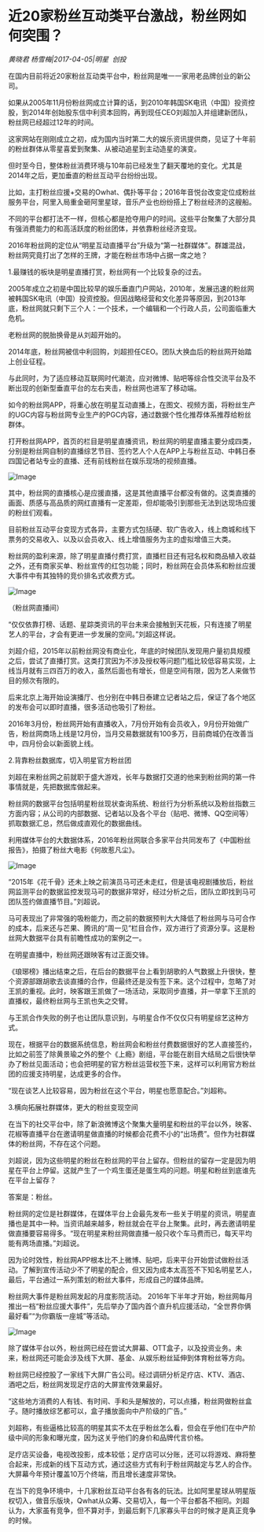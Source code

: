 # 近20家粉丝互动类平台激战，粉丝网如何突围？

*黄晓君 杨雪梅|2017-04-05|明星 
                                                创投*

在国内目前将近20家粉丝互动类平台中，粉丝网是唯一一家用老品牌创业的新公司。

如果从2005年11月份粉丝网成立计算的话，到2010年韩国SK电讯（中国）投资控股，到2014年创始股东信中利资本回购，再到现任CEO刘超加入并组建新团队，粉丝网已经超过12年的时间。

这家网站在刚刚成立之初，成为国内当时第二大的娱乐资讯提供商，见证了十年前的粉丝群体从零星喜爱到聚集、从被动追星到主动造星的演变。

但时至今日，整体粉丝消费环境与10年前已经发生了翻天覆地的变化。尤其是2014年之后，更加垂直的粉丝互动平台纷纷出现。

比如，主打粉丝应援+交易的Owhat、偶扑等平台；2016年音悦台改变定位成粉丝服务平台，阿里入局重金砸阿里星球，音乐产业也纷纷搭上了粉丝经济的这艘船。

不同的平台都打法不一样，但核心都是抢夺用户的时间。这些平台聚集了大部分具有强消费能力的和高活跃度的粉丝团体，并依靠粉丝经济变现。

2016年粉丝网的定位从“明星互动直播平台”升级为“第一社群媒体”。群雄混战，粉丝网究竟打出了怎样的王牌，才能在粉丝市场中占据一席之地？

1.最赚钱的板块是明星直播打赏，粉丝网有一个比较复杂的过去。

2005年成立之初是中国比较早的娱乐垂直门户网站，2010年，发展迅速的粉丝网被韩国SK电讯（中国）投资控股。但因战略经营和文化差异等原因，到2013年底，粉丝网就只剩下三个人：一个技术，一个编辑和一个行政人员，公司面临重大危机。

老粉丝网的脱胎换骨是从刘超开始的。

2014年底，粉丝网被信中利回购，刘超担任CEO。团队大换血后的粉丝网开始踏上创业征程。

与此同时，为了适应移动互联网时代潮流，应对微博、贴吧等综合性交流平台及不断出现的创新型垂直平台的左右夹击，粉丝网也进军了移动端。

如今的粉丝网APP，将重心放在明星互动直播上，在图文、视频方面，将粉丝生产的UGC内容与粉丝网专业生产的PGC内容，通过数据个性化推荐体系推荐给粉丝群体。

打开粉丝网APP，首页的栏目是明星直播资讯，粉丝网的明星直播主要分成四类，分别是粉丝网自制的直播综艺节目、签约艺人个人在APP上与粉丝互动、中韩日泰四国记者站专业的直播、还有前线粉丝在娱乐现场的视频直播。

![Image](http://si1.go2yd.com/get-image/0ELFdYLqkN6)

其中，粉丝网的直播核心是应援直播，这是其他直播平台都没有做的。这类直播的画面、质感与高品质的网红直播有一定差距，但却能吸引到那些无法到达现场应援的粉丝们观看。

目前粉丝互动平台变现方式各异，主要方式包括硬、软广告收入，线上商城和线下票务的交易收入、以及以会员收入、线上增值服务为主的虚拟增值三大类。

粉丝网的盈利来源，除了明星直播付费打赏，直播栏目还有冠名权和商品植入收益之外，还有商家买单、粉丝宣传的红包功能；同时，粉丝网在会员体系和粉丝应援大事件中有其独特的竞价排名式收费方式。

![Image](http://si1.go2yd.com/get-image/0ELFdcQ0iWm)

（粉丝网直播间）

“仅仅依靠打榜、话题、星踪类资讯的平台未来会接触到天花板，只有连接了明星艺人的平台，才会有更进一步发展的空间。”刘超这样说。

刘超介绍，2015年以前粉丝网没有商业化，年底的时候团队发现用户量初具规模之后，尝试了直播打赏。这类打赏因为不涉及授权等问题门槛比较低容易实现，上线当月就有三四百万的收入，虽然后面也有增长，但是空间有限，因为艺人来做节目的频次有限的。

后来北京上海开始设演播厅、也分别在中韩日泰建立记者站之后，保证了各个地区的发布会可以即时直播，很多活动也吸引了粉丝。

2016年3月份，粉丝网开始有直播收入，7月份开始有会员收入，9月份开始做广告，粉丝网商场上线是12月份，当月交易数据就有100多万，目前商城仍在改善当中，四月份会以新面貌上线。

2.背靠粉丝数据库，切入明星官方粉丝团

刘超在来粉丝网之前就职于盛大游戏，长年与数据打交道的他来到粉丝网的第一件事情就是，先把数据库做起来。

粉丝网的数据平台包括明星粉丝现状查询系统、粉丝行为分析系统以及粉丝指数三方面内容；从公司的内部数据、记者站以及各个平台（贴吧、微博、QQ空间等）抓取数据汇总，然后做成直观化的数据曲线。

利用媒体平台的大数据体系，2016年粉丝网联合多家平台共同发布了《中国粉丝报告》，拍摄了粉丝大电影《何故惹凡尘》。

![Image](http://si1.go2yd.com/get-image/0ELFdgriYAS)

“2015年《花千骨》还未上映之前演员马可还未走红，但是该电视剧播放后，粉丝网监测平台的数据监控发现马可的数据非常好，经过分析之后，团队立即找到马可团队签约做直播节目。”刘超说。

马可表现出了非常强的吸粉能力，而之前的数据预判大大降低了粉丝网与马可合作的成本，后来还与芒果、腾讯的“周一见”栏目合作，双方进行了资源分享。这是粉丝网大数据平台具有前瞻性成功的案例之一。

在明星直播中，粉丝网还跟映客有过正面交锋。

《琅琊榜》播出结束之后，在后台的数据平台上看到胡歌的人气数据上升很快，整个资源部跟胡歌去谈直播的合作，但最终还是没有签下来。这个过程中，忽略了对王凯的重视。此时，映客跟王凯做了一场活动，采取同步直播，并一举拿下王凯的直播权，最终粉丝网与王凯也失之交臂。

与王凯合作失败的例子也让团队意识到，与明星合作不仅仅只有明星综艺这种方式。

现在，根据平台的数据系统信息，粉丝网会和粉丝付费数据很好的艺人直接签约，比如之前签了除黄景瑜之外的整个《上瘾》剧组，平台能在剧目大结局之后很快举办了粉丝见面活动；也会把明星的官方粉丝运营权签下来，这样可以利用官方粉丝团的应援支持明星，达成更多的合作。

“现在谈艺人比较容易，因为粉丝在这个平台，明星也愿意配合。”刘超称。

3.横向拓展社群媒体，更大的粉丝变现空间

在当下的社交平台中，除了新浪微博这个聚集大量明星和粉丝的平台以外，映客、花椒等直播平台在邀请明星做直播的时候都会花费不小的“出场费”。但作为社群媒体的粉丝网，不存在这个问题。

刘超说，因为这些明星的粉丝在粉丝网的平台上留存。但粉丝的留存一定是因为明星在平台上停留。这就产生了一个鸡生蛋还是蛋生鸡的问题。明星和粉丝到底谁先在平台上留存？

答案是：粉丝。

粉丝网的定位是社群媒体，在媒体平台上会最先发布一些关于明星的资讯，明星直播也是其中一种。当资讯越来越多，粉丝就会在平台上聚集。此时，再去邀请明星做直播要容易得多。“现在明星来粉丝网做直播一般只收个车马费而已，每天平均能有两场直播。”刘超说。

因为论时效性，粉丝网APP根本比不上微博、贴吧，后来平台开始尝试做粉丝活动。了解到宣传活动少不了明星的配合，但又因为成本太高签不下知名明星艺人，最后，平台通过一系列策划的粉丝大事件，形成自己的媒体品牌。

粉丝网大事件是粉丝网发起的月度影院活动。 2016年下半年才开始，粉丝网每月推出一档“粉丝应援大事件”，先后举办了国内首个直升机应援活动，“全世界你俩最好看”“为你霸版一座城”等活动。

![Image](http://si1.go2yd.com/get-image/0ELFdZY6Kn2)

除了媒体平台以外，粉丝网已经在尝试大屏幕、OTT盒子，以及投资业务。未来，粉丝网还可能会涉及线下大屏、基金、从娱乐粉丝延伸到体育粉丝等方向。

粉丝网已经控股了一家线下大屏广告公司。经过调研分析足疗店、KTV、酒店、酒吧之后，粉丝网发现足疗店的大屏宣传效果最好。

“这些地方消费的人有钱、有时间、手和头是解放的，可以点播，粉丝网做粉丝盒子。随时播放综艺都可以，盒子播放面向中产阶级的广告。”

刘超称，有些逼格比较高的明星其实不太在乎粉丝怎么看，但会在乎他们在中产阶级中间的形象和曝光度，因为这关乎他们的身价和品牌代言价格。

足疗店买设备，电视改投影，成本较低；足疗店可以分账，还可以将游戏、麻将整合起来，形成新的线下互动方式，通过这些方式有利于粉丝网敲定与艺人的合作。大屏幕今年预计覆盖10万个终端，而且增长速度非常快。

在当下的竞争环境中，十几家粉丝互动平台各有各的玩法。比如阿里星球从明星版权切入，做音乐版块，Qwhat从众筹、交易切入，每一个平台都各不相同。刘超认为，大家虽有竞争，但不算对手，到最后剩下几家寡头平台的时候才是真正竞争的时候。

